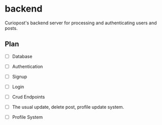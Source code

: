 # backend

Curiopost's backend server for processing and authenticating users and posts.

## Plan

- [ ] Database
- [ ] Authentication
- [ ] Signup
- [ ] Login

- [ ] Crud Endpoints
- [ ] The usual update, delete post, profile update system.
- [ ] Profile System
